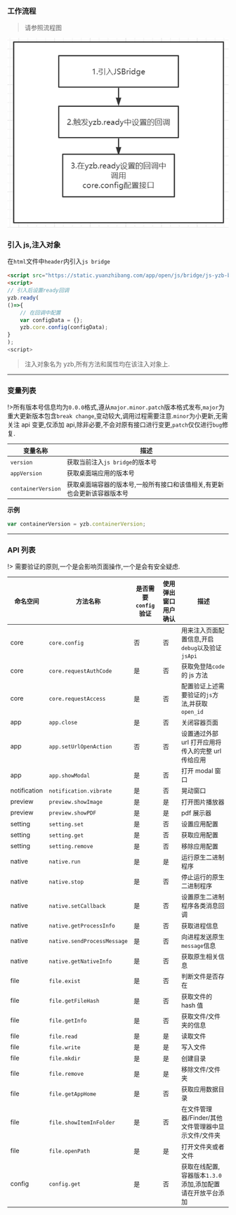 ### 工作流程

> 请参照流程图

![](../images/screenshot_1654686997675.png)

### 引入 js,注入对象

在`html`文件中`header`内引入`js bridge`

```html
<script src="https://static.yuanzhibang.com/app/open/js/bridge/js-yzb-bridge-v0.0.35.js"></script>
<script>
// 引入后设置ready回调
yzb.ready(
()=>{
    // 在回调中配置
    var configData = {};
    yzb.core.config(configData);
}
);
<script>
```

> 注入对象名为 yzb,所有方法和属性均在该注入对象上.

---

### 变量列表

!>所有版本号信息均为`0.0.0`格式,遵从`major.minor.patch`版本格式发布,`major`为重大更新版本包含`break change`,变动较大,调用过程需要注意.`minor`为小更新,无需关注 api 变更,仅添加 api,除非必要,不会对原有接口进行变更,`patch`仅仅进行`bug`修复.

| 变量名称           | 描述                                                                     |
| ------------------ | ------------------------------------------------------------------------ |
| `version`          | 获取当前注入`js bridge`的版本号                                          |
| `appVersion`       | 获取桌面端应用的版本号                                                   |
| `containerVersion` | 获取桌面端容器的版本号,一般所有接口和该值相关,有更新也会更新该容器版本号 |

**示例**

```javascript
var containerVersion = yzb.containerVersion;
```

---

### API 列表

!> 需要验证的原则,一个是会影响页面操作,一个是会有安全疑虑.

| 命名空间     | 方法名称                    | 是否需要`config`验证 | 使用弹出窗口用户确认 | 描述                                                      |
| ------------ | --------------------------- | -------------------- | -------------------- | --------------------------------------------------------- |
| core         | `core.config`               | 否                   | 否                   | 用来注入页面配置信息,开启`debug`以及验证`jsApi`           |
| core         | `core.requestAuthCode`      | 是                   | 否                   | 获取免登陆`code`的 js 方法                                |
| core         | `core.requestAccess`        | 是                   | 否                   | 配置验证上述需要验证的`js`方法,并获取`open_id`            |
| app          | `app.close`                 | 是                   | 否                   | 关闭容器页面                                              |
| app          | `app.setUrlOpenAction`      | 否                   | 否                   | 设置通过外部 url 打开应用将传入的完整 url 传给应用        |
| app          | `app.showModal`             | 是                   | 否                   | 打开 modal 窗口                                           |
| notification | `notification.vibrate`      | 是                   | 否                   | 晃动窗口                                                  |
| preview      | `preview.showImage`         | 是                   | 是                   | 打开图片播放器                                            |
| preview      | `preview.showPDF`           | 是                   | 是                   | pdf 展示器                                                |
| setting      | `setting.set`               | 是                   | 否                   | 设置应用配置                                              |
| setting      | `setting.get`               | 是                   | 否                   | 获取应用配置                                              |
| setting      | `setting.remove`            | 是                   | 否                   | 移除应用配置                                              |
| native       | `native.run`                | 是                   | 是                   | 运行原生二进制程序                                        |
| native       | `native.stop`               | 是                   | 否                   | 停止运行的原生二进制程序                                  |
| native       | `native.setCallback`        | 是                   | 否                   | 设置原生二进制程序各类消息回调                            |
| native       | `native.getProcessInfo`     | 是                   | 否                   | 获取进程信息                                              |
| native       | `native.sendProcessMessage` | 是                   | 否                   | 向进程发送原生`message`信息                               |
| native       | `native.getNativeInfo`      | 是                   | 否                   | 获取原生相关信息                                          |
| file         | `file.exist`                | 是                   | 否                   | 判断文件是否存在                                          |
| file         | `file.getFileHash`          | 是                   | 否                   | 获取文件的 hash 值                                        |
| file         | `file.getInfo`              | 是                   | 否                   | 获取文件/文件夹的信息                                     |
| file         | `file.read`                 | 是                   | 是                   | 读取文件                                                  |
| file         | `file.write`                | 是                   | 是                   | 写入文件                                                  |
| file         | `file.mkdir`                | 是                   | 是                   | 创建目录                                                  |
| file         | `file.remove`               | 是                   | 是                   | 移除文件/文件夹                                           |
| file         | `file.getAppHome`           | 是                   | 否                   | 获取应用数据目录                                          |
| file         | `file.showItemInFolder`     | 是                   | 否                   | 在文件管理器/Finder/其他文件管理器中显示文件/文件夹       |
| file         | `file.openPath`             | 是                   | 是                   | 打开文件夹或者文件                                        |
| config       | `config.get`                | 是                   | 否                   | 获取在线配置,容器版本`1.3.0`添加,添加配置请在开放平台添加 |
